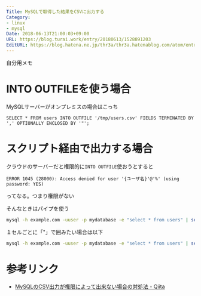 ```yaml
---
Title: MySQLで取得した結果をCSVに出力する
Category:
- linux
- mysql
Date: 2018-06-13T21:00:03+09:00
URL: https://blog.turai.work/entry/20180613/1528891203
EditURL: https://blog.hatena.ne.jp/thr3a/thr3a.hatenablog.com/atom/entry/17391345971653777868
---
```


自分用メモ

# INTO OUTFILEを使う場合

MySQLサーバーがオンプレミスの場合はこっち

```
SELECT * FROM users INTO OUTFILE '/tmp/users.csv' FIELDS TERMINATED BY ',' OPTIONALLY ENCLOSED BY '"';
```

# スクリプト経由で出力する場合

クラウドのサーバーだと権限的に`INTO OUTFILE`使おうとすると

```
ERROR 1045 (28000): Access denied for user '{ユーザ名}'@'%' (using password: YES)
```

ってなる。つまり権限がない

そんなときはパイプを使う

```sh
mysql -h example.com -uuser -p mydatabase -e "select * from users" | sed -e 's/\t/","/g' > /tmp/users.csv
```

１セルごとに「"」で囲みたい場合は以下

```sh
mysql -h example.com -uuser -p mydatabase -e "select * from users" | sed -e 's/^/"/g' | sed -e 's/$/"/g' | sed -e 's/\t/","/g' > /tmp/users.csv
```

# 参考リンク

- [MySQLのCSV出力が権限によって出来ない場合の対処法 - Qiita](https://qiita.com/kurkuru/items/9daee5e9d18d0a7154d5)
